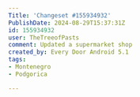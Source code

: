 ```yaml
---
Title: 'Changeset #155934932'
PublishDate: 2024-08-29T15:37:31Z
id: 155934932
user: TheTreeofPasts
comment: Updated a supermarket shop
created_by: Every Door Android 5.1
tags:
- Montenegro
- Podgorica

---
```

